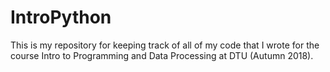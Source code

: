 # IntroPython
This is my repository for keeping track of all of my code that I wrote for the course Intro to Programming and Data Processing at DTU (Autumn 2018).
